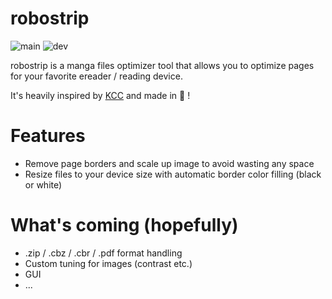 # robostrip
![main](https://github.com/gobtronic/robostrip/workflows/build/badge.svg?branch=main) ![dev](https://github.com/gobtronic/robostrip/workflows/build/badge.svg?branch=dev)

robostrip is a manga files optimizer tool that allows you to optimize pages for your favorite ereader / reading device. 

It's heavily inspired by [KCC](https://github.com/ciromattia/kcc) and made in 🦀 !

# Features
- Remove page borders and scale up image to avoid wasting any space
- Resize files to your device size with automatic border color filling (black or white)

# What's coming (hopefully)
- .zip / .cbz / .cbr / .pdf format handling
- Custom tuning for images (contrast etc.)
- GUI
- ...
